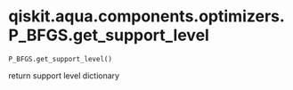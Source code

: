 # qiskit.aqua.components.optimizers.P\_BFGS.get\_support\_level

`P_BFGS.get_support_level()`

return support level dictionary
